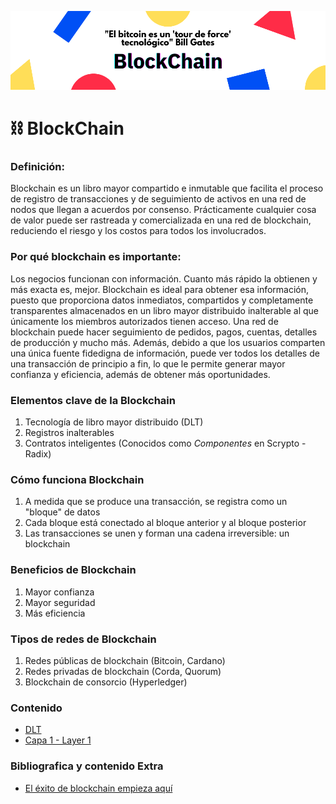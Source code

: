 ![Banner](./img/banner.png)

# ⛓️ BlockChain

### Definición:
Blockchain es un libro mayor compartido e inmutable que facilita el proceso de registro de transacciones y de seguimiento de activos en una red de nodos que llegan a acuerdos por consenso. Prácticamente cualquier cosa de valor puede ser rastreada y comercializada en una red de blockchain, reduciendo el riesgo y los costos para todos los involucrados.

### Por qué blockchain es importante: 
Los negocios funcionan con información. Cuanto más rápido la obtienen y más exacta es, mejor. Blockchain es ideal para obtener esa información, puesto que proporciona datos inmediatos, compartidos y completamente transparentes almacenados en un libro mayor distribuido inalterable al que únicamente los miembros autorizados tienen acceso. Una red de blockchain puede hacer seguimiento de pedidos, pagos, cuentas, detalles de producción y mucho más. Además, debido a que los usuarios comparten una única fuente fidedigna de información, puede ver todos los detalles de una transacción de principio a fin, lo que le permite generar mayor confianza y eficiencia, además de obtener más oportunidades.

### Elementos clave de la Blockchain
1. Tecnología de libro mayor distribuido (DLT)
2. Registros inalterables
3. Contratos inteligentes (Conocidos como *Componentes* en Scrypto - Radix)

### Cómo funciona Blockchain
1. A medida que se produce una transacción, se registra como un "bloque" de datos
2. Cada bloque está conectado al bloque anterior y al bloque posterior
3. Las transacciones se unen y forman una cadena irreversible: un blockchain

### Beneficios de Blockchain
1. Mayor confianza
2. Mayor seguridad
3. Más eficiencia

### Tipos de redes de Blockchain
1. Redes públicas de blockchain (Bitcoin, Cardano)
2. Redes privadas de blockchain (Corda, Quorum)
3. Blockchain de consorcio (Hyperledger)

### Contenido
- [DLT](/fundamentos/blockchain/dlt.md)
- [Capa 1 - Layer 1](/fundamentos/blockchain/capa1.md)

### Bibliografica y contenido Extra
- [El éxito de blockchain empieza aquí](https://www.ibm.com/es-es/topics/what-is-blockchain)